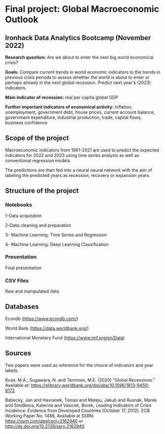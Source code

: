 # Final project: Global Macroeconomic Outlook
## Ironhack Data Analytics Bootcamp (November 2022)

**Research question:** Are we about to enter the next big world economical crisis?

**Goals:** Compare current trends in world economic indicators to the trends in previous crisis periods to assess whether the world is about to enter or perhaps already in the next global recession. Predict next year's (2023) indicators.

**Main indicator of recession:** real per capita global GDP

**Further important indicators of economical activity:** Inflation, unemployment, government debt, house prices, current account balance, government expenditure, industrial production, trade, capital flows, business confidence

## Scope of the project

Macroeconomic indicators from 1961-2021 are used to predict the expected indicators for 2022 and 2023 using time series analysis as well as conventional regression models.

The predictions are then fed into a neural neural network with the aim of labeling the predicted years as recession, recovery or expansion years.

## Structure of the project

### Notebooks
1-Data acquisition

2-Data cleaning and preparation

3- Machine Learning: Time Series and Regression

4- Machine Learning: Deep Learning Classification

### Presentation

Final presentation

### CSV Files

Raw and manipulated data

## Databases

Econdb (https://www.econdb.com/)

World Bank (https://data.worldbank.org/)

International Monetary Fund (https://www.imf.org/en/Data)

## Sources

Two papers were used as reference for the choice of indicators and year labels:

Kose, M.A., Sugawara, N. and Terrones, M.E. (2020) “Global Recessions.” Available at: https://elibrary.worldbank.org/doi/abs/10.1596/1813-9450-9172. 

Babecky, Jan and Havranek, Tomas and Mateju, Jakub and Rusnák, Marek and Smidkova, Katerina and Vasicek, Borek, Leading Indicators of Crisis Incidence: Evidence from Developed Countries (October 17, 2012). ECB Working Paper No. 1486, Available at SSRN: https://ssrn.com/abstract=2162940 or http://dx.doi.org/10.2139/ssrn.2162940
